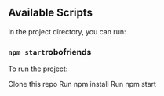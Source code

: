 ## Available Scripts

In the project directory, you can run:

### `npm start`robofriends 

To run the project:

Clone this repo
Run npm install
Run npm start
